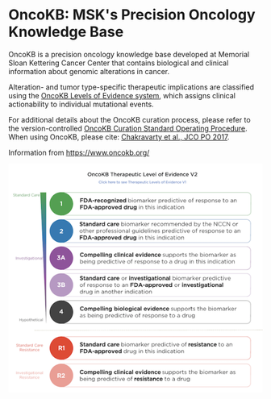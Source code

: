 # OncoKB: MSK's Precision Oncology Knowledge Base

OncoKB is a precision oncology knowledge base developed at Memorial Sloan Kettering Cancer Center that contains biological and clinical information about genomic alterations in cancer.

Alteration- and tumor type-specific therapeutic implications are classified using the [OncoKB Levels of Evidence system](https://www.oncokb.org/levels), which assigns clinical actionability to individual mutational events.

For additional details about the OncoKB curation process, please refer to the version-controlled [OncoKB Curation Standard Operating Procedure](https://www.oncokb.org/sop). When using OncoKB, please cite: [Chakravarty et al., JCO PO 2017](https://ascopubs.org/doi/full/10.1200/PO.17.00011).

Information from https://www.oncokb.org/

![Screenshot](oncokb_screenshot_1.png)